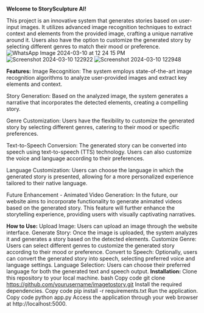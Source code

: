 **Welcome to StorySculpture AI!**

This project is an innovative system that generates stories based on user-input images. It utilizes advanced image recognition techniques to extract context and elements from the provided image, crafting a unique narrative around it. Users also have the option to customize the generated story by selecting different genres to match their mood or preference.
![WhatsApp Image 2024-03-10 at 12 24 15 PM](https://github.com/karthicksriram-hub/image-to-story-description/assets/140641546/c34e0c02-729f-4ac3-98f1-d96fc221f0d8)
![Screenshot 2024-03-10 122922](https://github.com/karthicksriram-hub/image-to-story-description/assets/140641546/afb81ecb-94de-4e0f-a382-351a6142c3bc)
![Screenshot 2024-03-10 122948](https://github.com/karthicksriram-hub/image-to-story-description/assets/140641546/3fd9894f-f8ad-46e4-b1fe-7547a9975073)


**Features:**
Image Recognition: The system employs state-of-the-art image recognition algorithms to analyze user-provided images and extract key elements and context.

Story Generation: Based on the analyzed image, the system generates a narrative that incorporates the detected elements, creating a compelling story.

Genre Customization: Users have the flexibility to customize the generated story by selecting different genres, catering to their mood or specific preferences.

Text-to-Speech Conversion: The generated story can be converted into speech using text-to-speech (TTS) technology. Users can also customize the voice and language according to their preferences.

Language Customization: Users can choose the language in which the generated story is presented, allowing for a more personalized experience tailored to their native language.

Future Enhancement - Animated Video Generation: In the future, our website aims to incorporate functionality to generate animated videos based on the generated story. This feature will further enhance the storytelling experience, providing users with visually captivating narratives.

**How to Use:**
Upload Image: Users can upload an image through the website interface.
Generate Story: Once the image is uploaded, the system analyzes it and generates a story based on the detected elements.
Customize Genre: Users can select different genres to customize the generated story according to their mood or preference.
Convert to Speech: Optionally, users can convert the generated story into speech, selecting preferred voice and language settings.
Language Selection: Users can choose their preferred language for both the generated text and speech output.
**Installation:**
Clone this repository to your local machine.
bash
Copy code
git clone https://github.com/yourusername/imagetostory.git
Install the required dependencies.
Copy code
pip install -r requirements.txt
Run the application.
Copy code
python app.py
Access the application through your web browser at http://localhost:5000.

